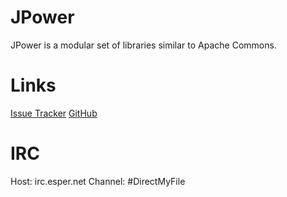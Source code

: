 # JPower

JPower is a modular set of libraries similar to Apache Commons.

# Links
[Issue Tracker](https://directmyfile.atlassian.net/browse/JP/)
[GitHub](https://github.com/DirectMyFile/JPower/)

# IRC

Host: irc.esper.net
Channel: #DirectMyFile
